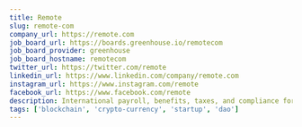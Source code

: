 ```yaml
---
title: Remote
slug: remote-com
company_url: https://remote.com
job_board_url: https://boards.greenhouse.io/remotecom
job_board_provider: greenhouse
job_board_hostname: remotecom
twitter_url: https://twitter.com/remote
linkedin_url: https://www.linkedin.com/company/remote.com
instagram_url: https://www.instagram.com/remote
facebook_url: https://www.facebook.com/remote
description: International payroll, benefits, taxes, and compliance for businesses, big and small.
tags: ['blockchain', 'crypto-currency', 'startup', 'dao']
---
```

